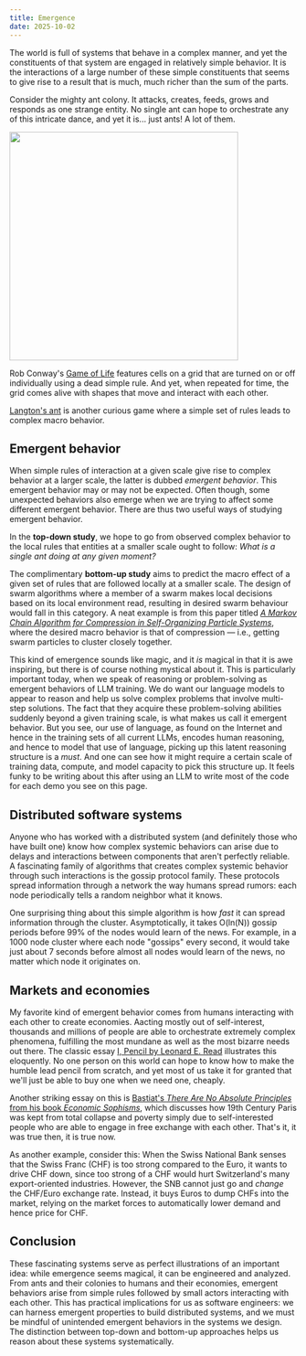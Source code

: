 ```yaml
---
title: Emergence
date: 2025-10-02
---
```


The world is full of systems that behave in a complex manner, and yet the
constituents of that system are engaged in relatively simple behavior. It is the
interactions of a large number of these simple constituents that seems to give
rise to a result that is much, much richer than the sum of the parts.

Consider the mighty ant colony. It attacks, creates, feeds, grows and responds
as one strange entity. No single ant can hope to orchestrate any of this
intricate dance, and yet it is... just ants! A lot of them.

<img class="demo" src="ant-colony.gif" height="400" width="400" />

Rob Conway's [Game of
Life](https://en.wikipedia.org/wiki/Conway%27s_Game_of_Life) features cells on a
grid that are turned on or off individually using a dead simple rule. And yet,
when repeated for time, the grid comes alive with shapes that move and interact
with each other.

<canvas id="life" height="400" width="400" class="demo"></canvas>

[Langton's ant](https://en.wikipedia.org/wiki/Langton%27s_ant) is another
curious game where a simple set of rules leads to complex macro behavior.

<canvas id="ant" height="400" width="400" class="demo"></canvas>

## Emergent behavior

When simple rules of interaction at a given scale give rise to complex behavior
at a larger scale, the latter is dubbed _emergent behavior_.  This emergent
behavior may or may not be expected. Often though, some unexpected behaviors
also emerge when we are trying to affect some different emergent behavior. There
are thus two useful ways of studying emergent behavior.

In the **top-down study**, we hope to go from observed complex behavior to the
local rules that entities at a smaller scale ought to follow: _What is a
single ant doing at any given moment?_

The complimentary **bottom-up study** aims to predict the macro effect of a
given set of rules that are followed locally at a smaller scale. The design of
swarm algorithms where a member of a swarm makes local decisions based on its
local environment read, resulting in desired swarm behaviour would fall in this
category. A neat example is from this paper titled _[A Markov Chain Algorithm
for Compression in Self-Organizing Particle
Systems](https://randall.math.gatech.edu/Compression-PODC-16.pdf)_, where the
desired macro behavior is that of compression — i.e., getting swarm particles
to cluster closely together.


<canvas id="compression-grid" height="400" width="400" class="demo"></canvas>

This kind of emergence sounds like magic, and it _is_ magical in that it is awe
inspiring, but there is of course nothing mystical about it. This is
particularly important today, when we speak of reasoning or problem-solving as
emergent behaviors of LLM training. We do want our language models to appear to
reason and help us solve complex problems that involve multi-step solutions.
The fact that they acquire these problem-solving abilities suddenly beyond a
given training scale, is what makes us call it emergent behavior. But you see,
our use of language, as found on the Internet and hence in the training sets of
all current LLMs, encodes human reasoning, and hence to model that use of
language, picking up this latent reasoning structure is a _must_. And one can
see how it might require a certain scale of training data, compute, and model
capacity to pick this structure up. It feels funky to be writing about this
after using an LLM to write most of the code for each demo you see on this page.

## Distributed software systems

Anyone who has worked with a distributed system (and definitely those who have
built one) know how complex systemic behaviors can arise due to delays and
interactions between components that aren't perfectly reliable. A fascinating
family of algorithms that creates complex systemic behavior through such
interactions is the gossip protocol family. These protocols spread information
through a network the way humans spread rumors: each node periodically tells a
random neighbor what it knows.


One surprising thing about this simple algorithm is how _fast_ it can spread
information through the cluster. Asymptotically, it takes O(ln(N)) gossip
periods before 99% of the nodes would learn of the news. For example, in a 1000
node cluster where each node "gossips" every second, it would take just about 7
seconds before almost all nodes would learn of the news, no matter which node it
originates on.

<canvas id="gossip" height="400" width="400"></canvas>

## Markets and economies

My favorite kind of emergent behavior comes from humans interacting with each
other to create economies. Aacting mostly out of self-interest, thousands and
millions of people are able to orchestrate extremely complex phenomena,
fulfilling the most mundane as well as the most bizarre needs out there. The
classic essay [I, Pencil by Leonard E.  Read](https://fee.org/ebooks/i-pencil/)
illustrates this eloquently. No one person on this world can hope to know how to
make the humble lead pencil from scratch, and yet most of us take it for granted
that we'll just be able to buy one when we need one, cheaply.

Another striking essay on this is [Bastiat's _There Are No Absolute
Principles_ from his book _Economic
Sophisms_](https://www.econlib.org/library/Bastiat/basSoph.html?chapter_num=22#book-reader),
which discusses how 19th Century Paris was kept from total collapse and poverty
simply due to self-interested people who are able to engage in free exchange
with each other. That's it, it was true then, it is true now. 

As another example, consider this: When the Swiss National Bank senses that the
Swiss Franc (CHF) is too strong compared to the Euro, it wants to drive CHF
down, since too strong of a CHF would hurt Switzerland's many export-oriented
industries. However, the SNB cannot just go and _change_ the CHF/Euro exchange
rate. Instead, it buys Euros to dump CHFs into the market, relying on the market
forces to automatically lower demand and hence price for CHF.


## Conclusion

These fascinating systems serve as perfect illustrations of an important idea:
while emergence seems magical, it can be engineered and analyzed. From ants and
their colonies to humans and their economies, emergent behaviors arise from
simple rules followed by small actors interacting with each other. This has
practical implications for us as software engineers: we can harness emergent
properties to build distributed systems, and we must be mindful of unintended
emergent behaviors in the systems we design. The distinction between top-down
and bottom-up approaches helps us reason about these systems systematically.

<script>
  (function() { // Game of Life
    const size = 300;
    let grid = new Array(size).fill(0).map(() => new Array(size).fill(0));
    let newGrid = new Array(size).fill(0).map(() => new Array(size).fill(0));

    // Initialize with random cells
    for (let i = 0; i < size; i++) {
      for (let j = 0; j < size; j++) {
        grid[i][j] = Math.random() > 0.85 ? 1 : 0;
      }
    }

    function countNeighbors(x, y) {
      let count = 0;
      for (let i = -1; i <= 1; i++) {
        for (let j = -1; j <= 1; j++) {
          if (i === 0 && j === 0) continue;
          const newX = (x + i + size) % size;
          const newY = (y + j + size) % size;
          count += grid[newX][newY];
        }
      }
      return count;
    }

    function updateGrid() {
      for (let i = 0; i < size; i++) {
        for (let j = 0; j < size; j++) {
          const neighbors = countNeighbors(i, j);
          newGrid[i][j] = neighbors === 3 || (neighbors === 2 && grid[i][j]) ? 1 : 0;
        }
      }
      [grid, newGrid] = [newGrid, grid];
      draw();
      requestAnimationFrame(updateGrid);
    }

    function draw() {
      const canvas = document.getElementById('life');
      const ctx = canvas.getContext('2d');
      ctx.clearRect(0, 0, canvas.width, canvas.height);
      const cellSize = canvas.width / size;
      
      for (let i = 0; i < size; i++) {
        for (let j = 0; j < size; j++) {
          if (grid[i][j]) {
            ctx.fillStyle = '#000';
            ctx.fillRect(j * cellSize, i * cellSize, cellSize, cellSize);
          }
        }
      }
    }
    document.addEventListener('DOMContentLoaded', updateGrid);
  })();
  (function() { // Langton's Ant
      const size = 200;
      let grid = new Array(size).fill(0).map(() => new Array(size).fill(0));
      let antX = Math.floor(Math.random() * size);
      let antY = Math.floor(Math.random() * size);
      let direction = Math.floor(Math.random() * 4); // 0:up, 1:right, 2:down, 3:left

      function updateAnt() {
        // At a white square, turn right and flip color
        // At a black square, turn left and flip color
        if (grid[antX][antY] === 0) {
          direction = (direction + 1) % 4;
          grid[antX][antY] = 1;
        } else {
          direction = (direction + 3) % 4;
          grid[antX][antY] = 0;
        }

        // Move forward
        switch(direction) {
          case 0: antX = (antX - 1 + size) % size; break;
          case 1: antY = (antY + 1) % size; break;
          case 2: antX = (antX + 1) % size; break;
          case 3: antY = (antY - 1 + size) % size; break;
        }

        draw();
        requestAnimationFrame(updateAnt);
      }

    function draw() {
      const canvas = document.getElementById('ant');
      const ctx = canvas.getContext('2d');
      ctx.clearRect(0, 0, canvas.width, canvas.height);
      const cellSize = canvas.width / size;
      
      // Draw grid
      for (let i = 0; i < size; i++) {
        for (let j = 0; j < size; j++) {
          if (grid[i][j]) {
            ctx.fillStyle = '#000';
            ctx.fillRect(j * cellSize, i * cellSize, cellSize, cellSize);
          }
        }
      }

      // Draw ant
      ctx.fillStyle = '#f00';
      ctx.fillRect(antY * cellSize, antX * cellSize, cellSize, cellSize);
    }

    document.addEventListener('DOMContentLoaded', updateAnt);
  })()
</script>
<script>
(() => {
  // ------- CONFIG -------
  const canvas = document.getElementById('compression-grid');
  const COLS = 30;
  const ROWS = 30;
  const HEX_R = 12;             // Hex radius in px
  const NUM_PARTICLES = 100;    // Must be <= COLS*ROWS
  const STEPS_PER_FRAME = 50;  // More = faster sim
  const SHOW_GRID = true;
  // Control UI
  const lambdaSlider = document.createElement('input');
  lambdaSlider.type = 'range';
  lambdaSlider.min = '0.1';
  lambdaSlider.max = '10';
  lambdaSlider.step = '0.1';
  lambdaSlider.value = '10';
  lambdaSlider.style = 'width: 200px; margin: 10px;';
  canvas.parentNode.insertBefore(lambdaSlider, canvas);

  // Add labels for sliders
  const lambdaLabel = document.createElement('label');
  lambdaLabel.textContent = 'λ (compression): ';
  canvas.parentNode.insertBefore(lambdaLabel, lambdaSlider);

  const particleSlider = document.createElement('input');
  particleSlider.type = 'range';
  particleSlider.min = '2';
  particleSlider.max = COLS * ROWS;
  particleSlider.value = '100';
  particleSlider.style = 'width: 200px; margin: 10px;';
  canvas.parentNode.insertBefore(particleSlider, canvas);

  const particleLabel = document.createElement('label');
  particleLabel.textContent = 'Particle count: ';
  canvas.parentNode.insertBefore(particleLabel, particleSlider);

  let lambda = parseFloat(lambdaSlider.value);
  let numParticles = parseInt(particleSlider.value);

  lambdaSlider.addEventListener('input', (e) => {
    lambda = parseFloat(e.target.value);
  });

  particleSlider.addEventListener('input', (e) => {
    numParticles = parseInt(e.target.value);
    occ.clear();
    initBlob();
  });

  // ------- CANVAS SETUP -------
  const ctx = canvas.getContext('2d');
  const DPR = window.devicePixelRatio || 1;

  // Compute canvas size to fit the hex grid nicely (even-q vertical layout)
  const hexW = Math.sqrt(3) * HEX_R;
  const hexH = 2 * HEX_R * 0.75;                 // vertical distance between row centers (3/4 of diameter)
  const width  = Math.ceil((COLS + 0.5) * hexW);
  const height = Math.ceil((ROWS + 1) * (HEX_R * 1.5));
  canvas.style.width = width + 'px';
  canvas.style.height = height + 'px';
  canvas.width  = Math.floor(width  * DPR);
  canvas.height = Math.floor(height * DPR);
  ctx.setTransform(DPR, 0, 0, DPR, 0, 0);

  // ------- HEX HELPERS (even-q vertical layout) -------
  function hexToPixel(q, r) {
    // q: column, r: row
    const x = HEX_R * Math.sqrt(3) * (q + 0.5 * (r & 1)); // shift odd rows by half
    const y = HEX_R * (3/2) * r;
    return [x + HEX_R * 1.2, y + HEX_R * 1.2]; // small margin
  }

  // 6-neighbor offsets for even-q (column-based) vertical layout
  const NBR_OFFSETS = {
    even: [[+1, 0], [0, -1], [-1, -1], [-1, 0], [-1, +1], [0, +1]],
    odd:  [[+1, 0], [+1, -1], [0, -1], [-1, 0], [0, +1], [+1, +1]]
  };
  function neighbors(q, r) {
    const parity = (q & 1) ? 'odd' : 'even';
    const offs = NBR_OFFSETS[parity];
    const list = [];
    for (const [dq, dr] of offs) {
      const nq = q + dq, nr = r + dr;
      if (nq >= 0 && nq < COLS && nr >= 0 && nr < ROWS) list.push([nq, nr]);
    }
    return list;
  }

  // ------- STATE -------
  // Occupancy as Set of "q,r"
  const occ = new Set();

  function key(q, r) { return q + ',' + r; }
  function has(q, r) { return occ.has(key(q, r)); }
  function add(q, r) { occ.add(key(q, r)); }
  function del(q, r) { occ.delete(key(q, r)); }

  // Seed particles as a connected blob near the center
  function initBlob() {
    const cq = Math.floor(COLS / 2);
    const cr = Math.floor(ROWS / 2);
    const target = Math.min(numParticles, COLS * ROWS);
    add(cq, cr);
    // simple BFS growth
    const frontier = [[cq, cr]];
    while (occ.size < target && frontier.length) {
      const [q, r] = frontier.shift();
      for (const [nq, nr] of neighbors(q, r)) {
        if (!has(nq, nr)) {
          add(nq, nr);
          frontier.push([nq, nr]);
          if (occ.size >= target) break;
        }
      }
    }
  }
  initBlob();

  // ------- ENERGY / ACCEPTANCE -------
  function degreeAt(q, r) {
    let d = 0;
    for (const [nq, nr] of neighbors(q, r)) if (has(nq, nr)) d++;
    return d;
  }

  function metropolisAccept(deltaE) {
    // target pi ∝ λ^{e}, where e = #edges (contacts)
    // Δe = deg_new - deg_old for the moved particle
    if (deltaE >= 0) return true;
    const a = Math.pow(lambda, deltaE); // deltaE is negative -> fraction
    return Math.random() < a;
  }

  // ------- CONNECTIVITY CHECK (BFS) -------
  function isConnectedAfterMove(qFrom, rFrom, qTo, rTo) {
    // Temporarily apply move, BFS, then revert (small state => fine)
    del(qFrom, rFrom);
    add(qTo, rTo);

    // start from qTo,rTo (now occupied)
    const anyKey = key(qTo, rTo);
    const visited = new Set([anyKey]);
    const queue = [[qTo, rTo]];

    while (queue.length) {
      const [q, r] = queue.shift();
      for (const [nq, nr] of neighbors(q, r)) {
        const k = key(nq, nr);
        if (has(nq, nr) && !visited.has(k)) {
          visited.add(k);
          queue.push([nq, nr]);
        }
      }
    }

    // revert
    del(qTo, rTo);
    add(qFrom, rFrom);

    return visited.size === occ.size;
  }

  // ------- ONE MONTE CARLO STEP -------
  const OCC_ARR = () => Array.from(occ, k => k.split(',').map(Number));

  function step() {
    if (occ.size === 0) return;

    // choose a random particle
    const arr = OCC_ARR();
    const [q, r] = arr[(Math.random() * arr.length) | 0];

    // choose a random neighbor as proposal
    const nbrs = neighbors(q, r);
    if (nbrs.length === 0) return;
    const [nq, nr] = nbrs[(Math.random() * nbrs.length) | 0];

    // must be empty destination
    if (has(nq, nr)) return;

    // compute local Δe
    const degOld = degreeAt(q, r);
    // Temporarily place particle at new spot (without commit) to measure degNew
    del(q, r);
    add(nq, nr);
    const degNew = degreeAt(nq, nr);
    // revert
    del(nq, nr);
    add(q, r);
    const deltaE = degNew - degOld;

    // Metropolis acceptance + connectivity constraint
    if (metropolisAccept(deltaE) && isConnectedAfterMove(q, r, nq, nr)) {
      del(q, r);
      add(nq, nr);
    }
  }

  // ------- RENDERING -------
  function drawHex(cx, cy, r, fill) {
    const a60 = Math.PI / 3;
    ctx.beginPath();
    for (let i = 0; i < 6; i++) {
      const angle = a60 * i + Math.PI / 6;
      const x = cx + r * Math.cos(angle);
      const y = cy + r * Math.sin(angle);
      if (i === 0) ctx.moveTo(x, y); else ctx.lineTo(x, y);
    }
    ctx.closePath();
    if (fill) ctx.fill(); else ctx.stroke();
  }

  function render() {
    ctx.clearRect(0, 0, canvas.width / DPR, canvas.height / DPR);

    if (SHOW_GRID) {
      ctx.globalAlpha = 0.2;
      ctx.lineWidth = 1;
      for (let r = 0; r < ROWS; r++) {
        for (let q = 0; q < COLS; q++) {
          const [x, y] = hexToPixel(q, r);
          drawHex(x, y, HEX_R - 1, false);
        }
      }
      ctx.globalAlpha = 1;
    }

    // draw particles
    ctx.lineWidth = 1.5;
    ctx.fillStyle = '#111';
    for (const k of occ) {
      const [q, r] = k.split(',').map(Number);
      const [x, y] = hexToPixel(q, r);
      drawHex(x, y, HEX_R - 2, true);
    }

    // HUD
    ctx.fillStyle = '#000';
    ctx.font = '12px system-ui, sans-serif';
    ctx.fillText(`|V|=${occ.size}  λ=${lambda.toFixed(2)}  steps/frame=${STEPS_PER_FRAME}`, 8, 16);
  }

  // ------- MAIN LOOP -------
  function loop() {
    for (let i = 0; i < STEPS_PER_FRAME; i++) step();
    render();
    requestAnimationFrame(loop);
  }
  loop();
})();

(() => {
  const canvas = document.getElementById('gossip');
  const ctx = canvas.getContext('2d');

  // Add controls
  const nodeSlider = document.createElement('input');
  nodeSlider.type = 'range';
  nodeSlider.min = '5';
  nodeSlider.max = '100';
  nodeSlider.value = '20';
  nodeSlider.style = 'width: 200px; margin: 10px;';

  const colorPicker = document.createElement('input');
  colorPicker.type = 'color';
  colorPicker.value = '#ff0000';
  colorPicker.style = 'margin: 10px;';

  const nodeLabel = document.createElement('label');
  nodeLabel.textContent = 'Nodes: ';
  canvas.parentNode.insertBefore(nodeLabel, canvas);
  canvas.parentNode.insertBefore(nodeSlider, canvas);
  canvas.parentNode.insertBefore(colorPicker, canvas);

  // Add layout toggle
  const layoutToggle = document.createElement('input');
  layoutToggle.type = 'checkbox';
  layoutToggle.id = 'layoutToggle';
  layoutToggle.style = 'margin: 10px;';
  layoutToggle.checked = true;
  const layoutLabel = document.createElement('label');
  layoutLabel.textContent = 'Random layout: ';
  layoutLabel.htmlFor = 'layoutToggle';
  canvas.parentNode.insertBefore(layoutLabel, canvas);
  canvas.parentNode.insertBefore(layoutToggle, canvas);

  let nodes = [];
  let version = 0;

  function initNodes() {
    nodes = [];
    const count = parseInt(nodeSlider.value);
    const radius = Math.min(canvas.width, canvas.height) * 0.4;
    const centerX = canvas.width / 2;
    const centerY = canvas.height / 2;


    for (let i = 0; i < count; i++) {
      if (layoutToggle.checked) {
        // Random layout
        nodes.push({
          x: Math.random() * canvas.width * 0.8 + canvas.width * 0.1,
          y: Math.random() * canvas.height * 0.8 + canvas.height * 0.1,
          color: '#cccccc',
          version: 0
        });
      } else {
        // Circular layout    
        const angle = (i / count) * Math.PI * 2;
        nodes.push({
          x: centerX + Math.cos(angle) * radius,
          y: centerY + Math.sin(angle) * radius,
          color: '#cccccc',
          version: 0
        });
      }
      nodes[0].color = colorPicker.value;
      nodes[0].version = 1;
    }
  }

  function gossip() {
    const nodeCount = nodes.length;
    for (let i = 0; i < nodeCount; i++) {
      const target = Math.floor(Math.random() * nodeCount);
      if (target !== i) {
        if (nodes[i].version > nodes[target].version) {
          nodes[target].color = nodes[i].color;
          nodes[target].version = nodes[i].version;
        } else if (nodes[target].version > nodes[i].version) {
          nodes[i].color = nodes[target].color;
          nodes[i].version = nodes[target].version;
        }
      }
    }
  }

  function draw() {
    ctx.clearRect(0, 0, canvas.width, canvas.height);
    
    // Draw connections
    ctx.strokeStyle = '#eee';
    ctx.lineWidth = 1;
    nodes.forEach((node, i) => {
      nodes.forEach((other, j) => {
        if (i < j) {
          ctx.beginPath();
          ctx.moveTo(node.x, node.y);
          ctx.lineTo(other.x, other.y);
          ctx.stroke();
        }
      });
    });

    // Draw nodes
    nodes.forEach((node, i) => {
      ctx.beginPath();
      ctx.arc(node.x, node.y, 10, 0, Math.PI * 2);
      ctx.fillStyle = node.color;
      ctx.fill();
      ctx.strokeStyle = '#000';
      ctx.stroke();
    });
  }

  function animate() {
    setTimeout(() => {
      gossip();
      draw();
      requestAnimationFrame(animate);
    }, 500);
  }

  layoutToggle.addEventListener('input', initNodes);
  nodeSlider.addEventListener('input', initNodes);
  colorPicker.addEventListener('input', () => {
    nodes[0].color = colorPicker.value;
    nodes[0].version = ++version;
  });

  initNodes();
  animate();
})();
</script>


